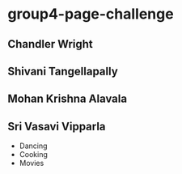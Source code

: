 # group4-page-challenge


## Chandler Wright 






## Shivani Tangellapally

## Mohan Krishna Alavala





## Sri Vasavi Vipparla

* Dancing
* Cooking
* Movies

